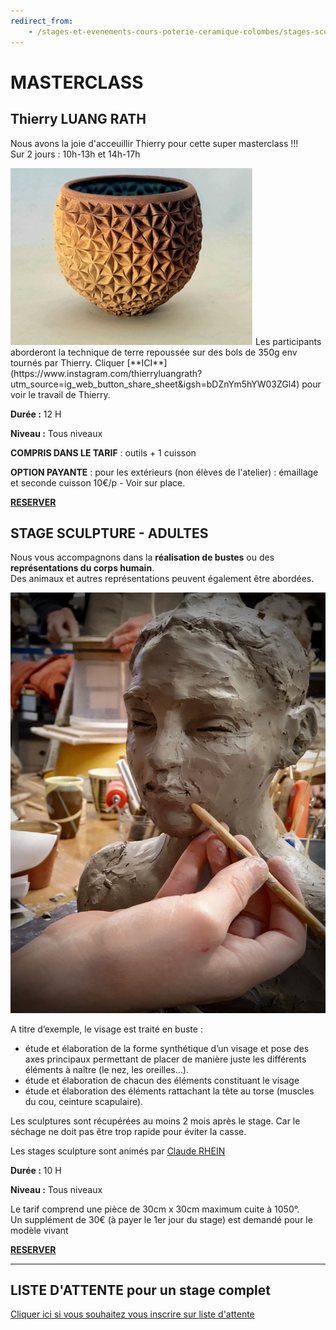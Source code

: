 ```yaml
---
redirect_from:
    - /stages-et-evenements-cours-poterie-ceramique-colombes/stages-sculpture/
---
```

# MASTERCLASS

## Thierry LUANG RATH  

Nous avons la joie d'acceuillir Thierry pour cette super masterclass !!!   
Sur 2 jours : 10h-13h et 14h-17h   

<img src="/images/masterclass_fans_de_terre_Luang_Rath.png" class="image-stage">  
Les participants aborderont la technique de terre repoussée sur des bols de 350g env tournés par Thierry.  
Cliquer [**ICI**](https://www.instagram.com/thierryluangrath?utm_source=ig_web_button_share_sheet&igsh=bDZnYm5hYW03ZGl4) pour voir le travail de Thierry.  

**Durée :** 12 H  

**Niveau :** Tous niveaux  

**COMPRIS DANS LE TARIF** : outils + 1 cuisson   

**OPTION PAYANTE** : pour les extérieurs (non élèves de l'atelier) : émaillage et seconde cuisson 10€/p - Voir sur place.  


[**RESERVER**](https://Fansdeterre.as.me/luangrath)  


## STAGE SCULPTURE - ADULTES

Nous vous accompagnons dans la **réalisation de bustes** ou des **représentations du corps humain**.  
Des animaux et autres représentations peuvent également être abordées.  

<img src="/images/sculpture-stages-poterie-fansdeterre-ceramique-colombes.jpeg" class="image-stage">  

A titre d’exemple, le visage est traité en buste :  
- étude et élaboration de la forme synthétique d’un visage et pose des axes principaux permettant de placer de manière juste les différents éléments à naître (le nez, les oreilles...).  
- étude et élaboration de chacun des éléments constituant le visage  
- étude et élaboration des éléments rattachant la tête au torse (muscles du cou, ceinture scapulaire).  

Les sculptures sont récupérées au moins 2 mois après le stage. Car le séchage ne doit pas être trop rapide pour éviter la casse.  

Les stages sculpture sont animés par [Claude RHEIN](intervenants_fansdeterre) 

**Durée :** 10 H  

**Niveau :** Tous niveaux  

Le tarif comprend une pièce de 30cm x 30cm maximum cuite à 1050°.   
Un supplément de 30€ (à payer le 1er jour du stage) est demandé pour le modèle vivant



[**RESERVER**](https://Fansdeterre.as.me/SCULPTURE)  


---
## LISTE D'ATTENTE pour un stage complet
[Cliquer ici si vous souhaitez vous inscrire sur liste d'attente](https://docs.google.com/forms/d/e/1FAIpQLScDnAGxa7UlusJ0sVcahW_FnYDXCc4BQsAE5W8vGXzb9_z4pg/viewform?entry.1318731939&entry.625861564&entry.1682638982&entry.1661862399&entry.635975601)  
